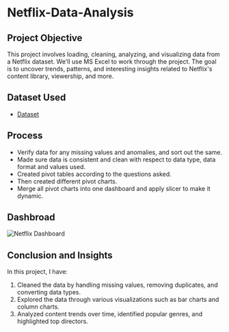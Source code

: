 # Netflix-Data-Analysis

## Project Objective
 This project involves loading, cleaning, analyzing, and visualizing data from a Netflix
 dataset. We'll use MS Excel to work through the project. The goal is to uncover trends, 
 patterns, and interesting insights related to Netflix's content library, viewership, and more.

## Dataset Used
- <a href="https://github.com/Saurabhjb07/Netflix-Data-Analysis-Dashboard/blob/main/netflix1.csv">Dataset</a>
## Process
-	Verify data for any missing values and anomalies, and sort out the same.
-	Made sure data is consistent and clean with respect to data type, data format and values used.
-	Created pivot tables according to the questions asked.
-	Then created different pivot charts.
-	Merge all pivot charts into one dashboard and apply slicer to make it dynamic.

## Dashbroad
![Netflix Dashboard](https://github.com/user-attachments/assets/b770370b-45a8-45cb-9c69-73ae959259b9)


## Conclusion and Insights
 In this project, I have:
 1. Cleaned the data by handling missing values, removing duplicates, and
 converting data types.
 2. Explored the data through various visualizations such as bar charts and column
    charts.
 4. Analyzed content trends over time, identified popular genres, and highlighted
 top directors.

